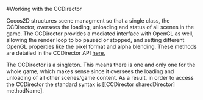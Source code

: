 #Working with the CCDirector

Cocos2D structures scene managment so that a single class, the CCDirector, oversees the loading, unloading and status of all scenes in the game.  The CCDirector provides a mediated interface with OpenGL as well, allowing the render loop to bo paused or stopped, and setting different OpenGL properties like the pixel format and alpha blending.  These methods are detailed in the CCDirector API [here.](http://www.cocos2d-swift.org/docs/api/Classes/CCDirector.html)

The CCDirector is a singleton.  This means there is one and only one for the whole game, which makes sense since it oversees the loading and unloading of all other scenes/game content.  As a result, in order to access the CCDirector the standard syntax is [[CCDirector sharedDirector] methodName].